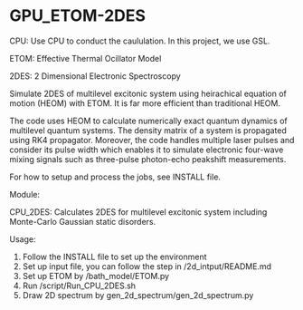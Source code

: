 # GPU_ETOM-2DES

CPU: Use CPU to conduct the caululation. In this project, we use GSL.

ETOM: Effective Thermal Ocillator Model

2DES: 2 Dimensional Electronic Spectroscopy

Simulate 2DES of multilevel excitonic system using heirachical equation of motion (HEOM) with ETOM. It is far more efficient than traditional HEOM.

The code uses HEOM to calculate numerically exact quantum dynamics of multilevel quantum systems. The density matrix of a system is propagated using RK4 propagator. Moreover, the code handles multiple laser pulses and consider its pulse width which enables it to simulate electronic four-wave mixing signals such as three-pulse photon-echo peakshift measurements.

For how to setup and process the jobs, see INSTALL file.

Module: 

  CPU_2DES: Calculates 2DES for multilevel excitonic system including Monte-Carlo Gaussian static disorders.

Usage:

  1. Follow the INSTALL file to set up the environment
  2. Set up input file, you can follow the step in /2d_intput/README.md
  3. Set up ETOM by /bath_model/ETOM.py
  4. Run /script/Run_CPU_2DES.sh
  5. Draw 2D spectrum by gen_2d_spectrum/gen_2d_spectrum.py 
